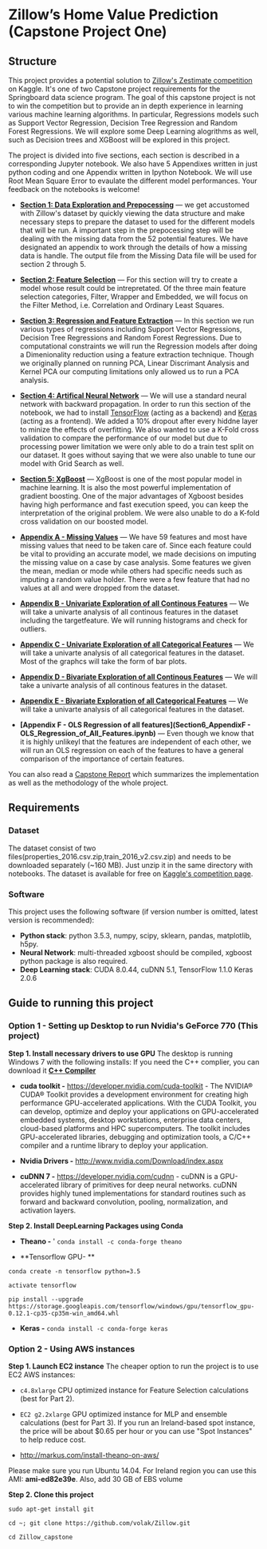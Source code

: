 # Zillow’s Home Value Prediction (Capstone Project One)

## Structure

This project provides a potential solution to [Zillow's Zestimate competition](https://www.kaggle.com/c/zillow-prize-1) on Kaggle. It's one of two Capstone project requirements for the Springboard data science program. The goal of this capstone project is not to win the competition but to provide an in depth experience in learning various machine learning algorithms. In particular, Regressions models such as Support Vector Regression, Decision Tree Regression and Random Forest Regressions. We will explore some Deep Learning alogrithms as well, such as Decision trees and XGBoost will be explored in this project. 

The project is divided into five sections, each section is described in a corresponding Jupyter notebook. We also have 5 Appendixes written in just python coding and one Appendix written in Ipython Notebook. We will use Root Mean Square Error to evaulate the different model performances. Your feedback on the notebooks is welcome!

* **[Section 1: Data Exploration and Prepocessing](Section1_Data_PreprocessingExplore.ipynb)** — we get accustomed with Zillow's dataset by quickly viewing the data structure and make necessary steps to prepare the dataset to used for the different models that will be run. A important step in the prepocessing step will be dealing with the missing data from the 52 potential features. We have designated an appendix to work through the details of how a missing data is handle. The output file from the Missing Data file will be used for section 2 through 5. 

* **[Section 2: Feature Selection](Section2_FeatureSelection.ipynb)** — For this section will try to create a model whose result could be intrepretated. Of the three main feature selection categories, Filter, Wrapper and Embedded, we will focus on the Filter Method, i.e. Correlation and Ordinary Least Squares. 

* **[Section 3: Regression and Feature Extraction](Section3_Regression.ipynb)** — In this section we run various types of regressions including Support Vector Regressions, Decision Tree Regressions and Random Forest Regressions. Due to computational constraints we will run the Regression models after doing a Dimenionality reduction using a feature extraction technique. Though we originally planned on running PCA, Linear Discrimant Analysis and Kernel PCA our computing limitations only allowed us to run a PCA analysis. 

* **[Section 4: Artifical Neural Network](Section4_NeuralNetwork.ipynb)** — We will use a standard neural network with backward propagation. In order to run this section of the notebook, we had to install [TensorFlow](https://www.tensorflow.org/) (acting as a backend) and [Keras](https://keras.io/) (acting as a frontend). We added a 10% dropout after every hiddne layer to minize the effects of overfitting. We also wanted to use a K-Fold cross validation to compare the performance of our model but due to processing power limitation we were only able to do a train test split on our dataset. It goes without saying that we were also unable to tune our model with Grid Search as well.


* **[Section 5: XgBoost](Section5_XGBoost.ipynb)** — XgBoost is one of the most popular model in machine learning. It is also the most powerful implementation of gradient boosting. One of the major advantages of Xgboost besides having high performance and fast execution speed, you can keep the interpretation of the original problem. We were also unable to do a K-fold cross validation on our boosted model.


* **[Appendix A - Missing Values](Section6_AppendixA_MissingData.py)** — We have 59 features and most have missing values that need to be taken care of. Since each feature could be vital to providing an accurate model, we made decisions on imputing the missing value on a case by case analysis. Some features we given the mean, median or mode while others had specific needs such as imputing a random value holder. There were a few feature that had no values at all and were dropped from the dataset.  

* **[Appendix B - Univariate Exploration of all Continous Features](Section6_AppendixB_UniCat.py)** — We will take a univarte analysis of all continous features in the dataset including the targetfeature. We will running histograms and check for outliers. 

* **[Appendix C - Univariate Exploration of all Categorical Features](Section6_AppendixC_BiVarCont.py)** — We will take a univarte analysis of all categorical features in the dataset. Most of the graphcs will take the form of bar plots.  

* **[Appendix D - Bivariate Exploration of all Continous Features](Section6_AppendixD_BiVarCat.py)** — We will take a univarte analysis of all continous features in the dataset. 

* **[Appendix E - Bivariate Exploration of all Categorical Features](Section6_AppendixE_BiVarCat.py)** — We will take a univarte analysis of all categorical features in the dataset. 

* **[Appendix F - OLS Regression of all features](Section6_AppendixF - OLS_Regression_of_All_Features.ipynb)** — Even though we know that it is highly unlikeyl that the features are independent of each other, we will run an OLS regression on each of the features to have a general comparison of the importance of certain features. 



You can also read a [Capstone Report](report.doc) which summarizes the implementation as well as the methodology of the whole project.

## Requirements

### Dataset

The dataset consist of two files(properties_2016.csv.zip,train_2016_v2.csv.zip) and needs to be downloaded separately (~160 MB). Just unzip it in the same directory with notebooks. The dataset is available for free on [Kaggle's competition page](https://www.kaggle.com/c/zillow-prize-1/data).


### Software

This project uses the following software (if version number is omitted, latest version is recommended):


* **Python stack**: python 3.5.3, numpy, scipy, sklearn, pandas, matplotlib, h5py.
* **Neural Network**: multi-threaded xgboost should be compiled, xgboost python package is also required.
* **Deep Learning stack**: CUDA 8.0.44, cuDNN 5.1, TensorFlow 1.1.0 Keras 2.0.6


## Guide to running this project

### Option 1 - Setting up Desktop to run  Nvidia's GeForce 770 (This project)

**Step 1. Install necessary drivers to use GPU**
The desktop is running Windows 7 with the following installs:
If you need the C++ complier, you can download it **[C++ Compiler](http://landinghub.visualstudio.com/visual-cpp-build-tools)** 

* **cuda toolkit -** https://developer.nvidia.com/cuda-toolkit -  The NVIDIA® CUDA® Toolkit provides a development environment for creating high performance GPU-accelerated applications. With the CUDA Toolkit, you can develop, optimize and deploy your applications on GPU-accelerated embedded systems, desktop workstations, enterprise data centers, cloud-based platforms and HPC supercomputers. The toolkit includes GPU-accelerated libraries, debugging and optimization tools, a C/C++ compiler and a runtime library to deploy your application.

* **Nvidia Drivers -** http://www.nvidia.com/Download/index.aspx

* **cuDNN 7 -** https://developer.nvidia.com/cudnn - cuDNN is a GPU-accelerated library of primitives for deep neural networks. cuDNN provides highly tuned implementations for standard routines such as forward and backward convolution, pooling, normalization, and activation layers.

**Step 2. Install DeepLearning Packages using Conda**
* **Theano -** ' `conda install -c conda-forge theano`

* **Tensorflow GPU- ** 

 `conda create -n tensorflow python=3.5`
 
 `activate tensorflow`
 
 `pip install --upgrade https://storage.googleapis.com/tensorflow/windows/gpu/tensorflow_gpu-0.12.1-cp35-cp35m-win_amd64.whl`


* **Keras -** `conda install -c conda-forge keras`

### Option 2 - Using AWS instances

**Step 1. Launch EC2 instance**
The cheaper option to run the project is to use EC2 AWS instances:

* `c4.8xlarge` CPU optimized instance for Feature Selection calculations (best for Part 2).
* `EC2 g2.2xlarge` GPU optimized instance for MLP and ensemble calculations (best for Part 3). If you run an Ireland-based spot instance, the price will be about $0.65 per hour or you can use "Spot Instances" to help reduce cost.

* http://markus.com/install-theano-on-aws/

Please make sure you run Ubuntu 14.04. For Ireland region you can use this AMI: **ami-ed82e39e**. Also, add 30 GB of EBS volume 

**Step 2. Clone this project**

`sudo apt-get install git`

`cd ~; git clone https://github.com/volak/Zillow.git`

`cd Zillow_capstone`
